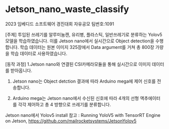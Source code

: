 # Jetson_nano_waste_classify
2023 임베디드 소프트웨어 경진대회 자유공모 팀번호:1091 

[주제]
투입된 쓰레기를 알루미늄캔, 유리병, 플라스틱, 일반쓰레기로 분류하는 Yolov5 모델을 학습하였습니다. 
이를 Jetson nano에서 실시간으로 Object detection을 수행합니다. 
학습 데이터는 원본 이미지 325장에서 Data argument를 거쳐 총 800장 가량을 학습 데이터로 사용하였습니다. 

[동작 과정]
1.Jetson nano와 연결된 CSI카메라모듈을 통해 실시간으로 이미지 데이터를 받아옵니다. 

1. Jetson nano는 Object detction 결과에 따라 Arduino mega에 제어 신호를 전송합니다. 

2. Arduino mega는 Jetson nano에서 수신된 신호에 따라 4개의 선형 액추에이터를 각각 제어하고 총 4 방향으로 쓰레기를 분류합니다. 

Jetson nano에서 Yolov5 install 참고 : Running YoloV5 with TensorRT Engine on Jetson, https://github.com/mailrocketsystems/JetsonYolov5

